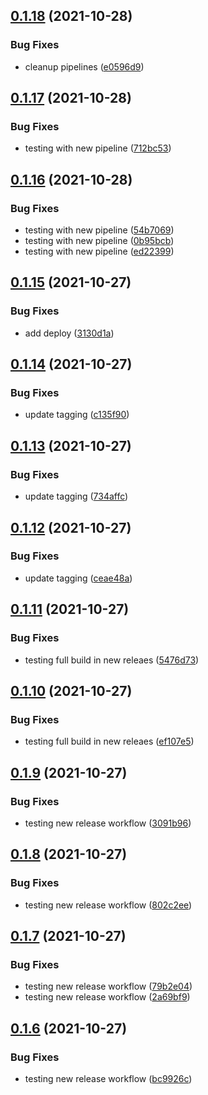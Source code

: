 ## [0.1.18](https://github.com/LucasCarioca/wedding-registration-admin/compare/v0.1.17...v0.1.18) (2021-10-28)


### Bug Fixes

* cleanup pipelines ([e0596d9](https://github.com/LucasCarioca/wedding-registration-admin/commit/e0596d917bf956b0eae5d29bad46d57566dfd915))

## [0.1.17](https://github.com/LucasCarioca/wedding-registration-admin/compare/v0.1.16...v0.1.17) (2021-10-28)


### Bug Fixes

* testing with new pipeline ([712bc53](https://github.com/LucasCarioca/wedding-registration-admin/commit/712bc538a7ecc2eeab268764cba110cb228529c3))

## [0.1.16](https://github.com/LucasCarioca/wedding-registration-admin/compare/v0.1.15...v0.1.16) (2021-10-28)


### Bug Fixes

* testing with new pipeline ([54b7069](https://github.com/LucasCarioca/wedding-registration-admin/commit/54b706904d74ed6f88962844c79e1b3d3f5d56e9))
* testing with new pipeline ([0b95bcb](https://github.com/LucasCarioca/wedding-registration-admin/commit/0b95bcb2d847440fb0ca9e498e35257a62ecdd36))
* testing with new pipeline ([ed22399](https://github.com/LucasCarioca/wedding-registration-admin/commit/ed22399d92a37842ae0feada775d3932b5bd899c))

## [0.1.15](https://github.com/LucasCarioca/wedding-registration-admin/compare/v0.1.14...v0.1.15) (2021-10-27)


### Bug Fixes

* add deploy ([3130d1a](https://github.com/LucasCarioca/wedding-registration-admin/commit/3130d1a9220d203a6014ef5731a58dee4056bedf))

## [0.1.14](https://github.com/LucasCarioca/wedding-registration-admin/compare/v0.1.13...v0.1.14) (2021-10-27)


### Bug Fixes

* update tagging ([c135f90](https://github.com/LucasCarioca/wedding-registration-admin/commit/c135f9043d8362fd5a25cc11bb9de81c57194d47))

## [0.1.13](https://github.com/LucasCarioca/wedding-registration-admin/compare/v0.1.12...v0.1.13) (2021-10-27)


### Bug Fixes

* update tagging ([734affc](https://github.com/LucasCarioca/wedding-registration-admin/commit/734affcec07aea73b8fef2fab5006fb84186f22b))

## [0.1.12](https://github.com/LucasCarioca/wedding-registration-admin/compare/v0.1.11...v0.1.12) (2021-10-27)


### Bug Fixes

* update tagging ([ceae48a](https://github.com/LucasCarioca/wedding-registration-admin/commit/ceae48abbb61a8a15a4be0d0e01cfbdd2bdc35e3))

## [0.1.11](https://github.com/LucasCarioca/wedding-registration-admin/compare/v0.1.10...v0.1.11) (2021-10-27)


### Bug Fixes

* testing full build in new releaes ([5476d73](https://github.com/LucasCarioca/wedding-registration-admin/commit/5476d735c8548c821d412eaf2b70bdd9f322fed4))

## [0.1.10](https://github.com/LucasCarioca/wedding-registration-admin/compare/v0.1.9...v0.1.10) (2021-10-27)


### Bug Fixes

* testing full build in new releaes ([ef107e5](https://github.com/LucasCarioca/wedding-registration-admin/commit/ef107e5657a3c3a96d10dbec04299d392716a8eb))

## [0.1.9](https://github.com/LucasCarioca/wedding-registration-admin/compare/v0.1.8...v0.1.9) (2021-10-27)


### Bug Fixes

* testing new release workflow ([3091b96](https://github.com/LucasCarioca/wedding-registration-admin/commit/3091b9637538f621d44580fb65c6783cd248a491))

## [0.1.8](https://github.com/LucasCarioca/wedding-registration-admin/compare/v0.1.7...v0.1.8) (2021-10-27)


### Bug Fixes

* testing new release workflow ([802c2ee](https://github.com/LucasCarioca/wedding-registration-admin/commit/802c2ee23d4355caf2465fdf77b2a2387130d7e3))

## [0.1.7](https://github.com/LucasCarioca/wedding-registration-admin/compare/v0.1.6...v0.1.7) (2021-10-27)


### Bug Fixes

* testing new release workflow ([79b2e04](https://github.com/LucasCarioca/wedding-registration-admin/commit/79b2e0451efebc2fb504a70194af042591b9f70b))
* testing new release workflow ([2a69bf9](https://github.com/LucasCarioca/wedding-registration-admin/commit/2a69bf92492d470e6aac98f0e53282c65d73eaf4))

## [0.1.6](https://github.com/LucasCarioca/wedding-registration-admin/compare/v0.1.5...v0.1.6) (2021-10-27)


### Bug Fixes

* testing new release workflow ([bc9926c](https://github.com/LucasCarioca/wedding-registration-admin/commit/bc9926c1df5e6de9142917db4bd8efb37f98af33))
